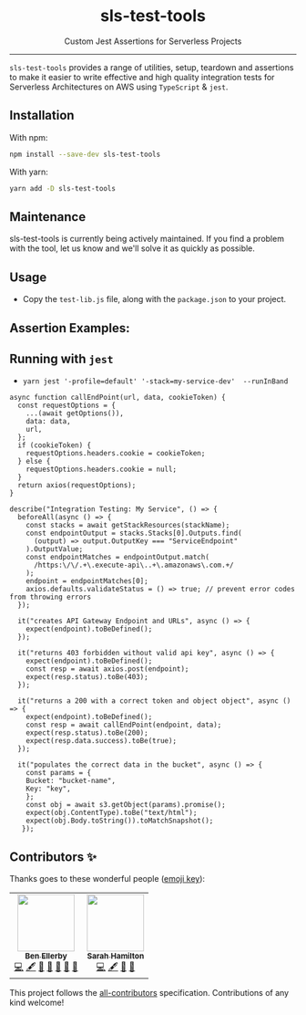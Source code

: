 <div align="center">
  <h1>sls-test-tools</h1>


  Custom Jest Assertions for Serverless Projects
</div>

<hr />

`sls-test-tools` provides a range of utilities, setup, teardown and assertions to make it easier to write effective and high quality integration tests for Serverless Architectures on AWS using `TypeScript` & `jest`.


## Installation

With npm:
```sh
npm install --save-dev sls-test-tools
```

With yarn:
```sh
yarn add -D sls-test-tools
```

## Maintenance

sls-test-tools is currently being actively maintained. If you find a problem with the tool, let us know and we'll solve it as quickly as possible.
## Usage

- Copy the `test-lib.js` file, along with the `package.json` to your project.

## Assertion Examples:

## Running with `jest`

- `yarn jest '-profile=default' '-stack=my-service-dev'  --runInBand`


```
async function callEndPoint(url, data, cookieToken) {
  const requestOptions = {
    ...(await getOptions()),
    data: data,
    url,
  };
  if (cookieToken) {
    requestOptions.headers.cookie = cookieToken;
  } else {
    requestOptions.headers.cookie = null;
  }
  return axios(requestOptions);
}

describe("Integration Testing: My Service", () => {
  beforeAll(async () => {
    const stacks = await getStackResources(stackName);
    const endpointOutput = stacks.Stacks[0].Outputs.find(
      (output) => output.OutputKey === "ServiceEndpoint"
    ).OutputValue;
    const endpointMatches = endpointOutput.match(
      /https:\/\/.+\.execute-api\..+\.amazonaws\.com.+/
    );
    endpoint = endpointMatches[0];
    axios.defaults.validateStatus = () => true; // prevent error codes from throwing errors
  });

  it("creates API Gateway Endpoint and URLs", async () => {
    expect(endpoint).toBeDefined();
  });

  it("returns 403 forbidden without valid api key", async () => {
    expect(endpoint).toBeDefined();
    const resp = await axios.post(endpoint);
    expect(resp.status).toBe(403);
  });

  it("returns a 200 with a correct token and object object", async () => {
    expect(endpoint).toBeDefined();
    const resp = await callEndPoint(endpoint, data);
    expect(resp.status).toBe(200);
    expect(resp.data.success).toBe(true);
  });

  it("populates the correct data in the bucket", async () => {
    const params = {
    Bucket: "bucket-name",
    Key: "key",
    };
    const obj = await s3.getObject(params).promise();
    expect(obj.ContentType).toBe("text/html");
    expect(obj.Body.toString()).toMatchSnapshot();
   });

```

## Contributors ✨

Thanks goes to these wonderful people ([emoji key](https://allcontributors.org/docs/en/emoji-key)):

<!-- ALL-CONTRIBUTORS-LIST:START - Do not remove or modify this section -->
<!-- prettier-ignore-start -->
<!-- markdownlint-disable -->
<table>
  <tr>
    <td align="center"><a href="https://medium.com/serverless-transformation"><img src="https://avatars1.githubusercontent.com/u/11080984?v=4" width="100px;" alt=""/><br /><sub><b>Ben Ellerby</b></sub></a><br /><a href="https://github.com/BenEllerby/sls-test-tools/commits?author=BenEllerby" title="Code">💻</a> <a href="#content-BenEllerby" title="Content">🖋</a> <a href="https://github.com/BenEllerby/sls-test-tools/commits?author=BenEllerby" title="Documentation">📖</a> <a href="#ideas-BenEllerby" title="Ideas, Planning, & Feedback">🤔</a> <a href="#design-BenEllerby" title="Design">🎨</a> <a href="#talk-BenEllerby" title="Talks">📢</a> <a href="https://github.com/BenEllerby/sls-test-tools/pulls?q=is%3Apr+reviewed-by%3ABenEllerby" title="Reviewed Pull Requests">👀</a></td>
    <td align="center"><a href="https://medium.com/serverless-transformation"><img src="https://avatars.githubusercontent.com/hamilton-s" width="100px;" alt=""/><br /><sub><b>Sarah Hamilton</b></sub></a><br /><a href="https://github.com/BenEllerby/sls-test-tools/commits?author=hamilton-s" title="Code">💻</a> <a href="#content-hamilton-s" title="Content">🖋</a> <a href="https://github.com/BenEllerby/sls-test-tools/commits?author=hamilton-s" title="Documentation">📖</a> <a href="#ideas-hamilton-s" title="Ideas, Planning, & Feedback">🤔</a></td>

  </tr>
</table>

<!-- markdownlint-enable -->
<!-- prettier-ignore-end -->

<!-- ALL-CONTRIBUTORS-LIST:END -->

This project follows the [all-contributors](https://github.com/all-contributors/all-contributors) specification. Contributions of any kind welcome!
